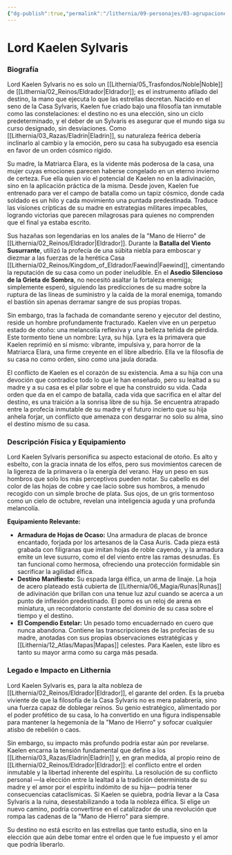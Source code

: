 ```yaml
---
{"dg-publish":true,"permalink":"/lithernia/09-personajes/03-agrupaciones/casa-sylvaris/lord-kaelen-sylvaris/","tags":["lithernia","personajes","Casa Noble","Eldrador","Eladrin","Estratega"]}
---
```


# Lord Kaelen Sylvaris

### Biografía

Lord Kaelen Sylvaris no es solo un [[Lithernia/05_Trasfondos/Noble\|Noble]] de [[Lithernia/02_Reinos/Eldrador\|Eldrador]]; es el instrumento afilado del destino, la mano que ejecuta lo que las estrellas decretan. Nacido en el seno de la Casa Sylvaris, Kaelen fue criado bajo una filosofía tan inmutable como las constelaciones: el destino no es una elección, sino un ciclo predeterminado, y el deber de un Sylvaris es asegurar que el mundo siga su curso designado, sin desviaciones. Como [[Lithernia/03_Razas/Eladrin\|Eladrin]], su naturaleza feérica debería inclinarlo al cambio y la emoción, pero su casa ha subyugado esa esencia en favor de un orden cósmico rígido.

Su madre, la Matriarca Elara, es la vidente más poderosa de la casa, una mujer cuyas emociones parecen haberse congelado en un eterno invierno de certeza. Fue ella quien vio el potencial de Kaelen no en la adivinación, sino en la aplicación práctica de la misma. Desde joven, Kaelen fue entrenado para ver el campo de batalla como un tapiz cósmico, donde cada soldado es un hilo y cada movimiento una puntada predestinada. Traduce las visiones crípticas de su madre en estrategias militares impecables, logrando victorias que parecen milagrosas para quienes no comprenden que el final ya estaba escrito.

Sus hazañas son legendarias en los anales de la "Mano de Hierro" de [[Lithernia/02_Reinos/Eldrador\|Eldrador]]. Durante la **Batalla del Viento Susurrante**, utilizó la profecía de una súbita niebla para emboscar y diezmar a las fuerzas de la herética Casa [[Lithernia/02_Reinos/Kingdom_of_Eldrador/Faewind\|Faewind]], cimentando la reputación de su casa como un poder ineludible. En el **Asedio Silencioso de la Grieta de Sombra**, no necesitó asaltar la fortaleza enemiga; simplemente esperó, siguiendo las predicciones de su madre sobre la ruptura de las líneas de suministro y la caída de la moral enemiga, tomando el bastión sin apenas derramar sangre de sus propias tropas.

Sin embargo, tras la fachada de comandante sereno y ejecutor del destino, reside un hombre profundamente fracturado. Kaelen vive en un perpetuo estado de otoño: una melancolía reflexiva y una belleza teñida de pérdida. Este tormento tiene un nombre: Lyra, su hija. Lyra es la primavera que Kaelen reprimió en sí mismo: vibrante, impulsiva y, para horror de la Matriarca Elara, una firme creyente en el libre albedrío. Ella ve la filosofía de su casa no como orden, sino como una jaula dorada.

El conflicto de Kaelen es el corazón de su existencia. Ama a su hija con una devoción que contradice todo lo que le han enseñado, pero su lealtad a su madre y a su casa es el pilar sobre el que ha construido su vida. Cada orden que da en el campo de batalla, cada vida que sacrifica en el altar del destino, es una traición a la sonrisa libre de su hija. Se encuentra atrapado entre la profecía inmutable de su madre y el futuro incierto que su hija anhela forjar, un conflicto que amenaza con desgarrar no solo su alma, sino el destino mismo de su casa.

### Descripción Física y Equipamiento

Lord Kaelen Sylvaris personifica su aspecto estacional de otoño. Es alto y esbelto, con la gracia innata de los elfos, pero sus movimientos carecen de la ligereza de la primavera o la energía del verano. Hay un peso en sus hombros que solo los más perceptivos pueden notar. Su cabello es del color de las hojas de cobre y cae lacio sobre sus hombros, a menudo recogido con un simple broche de plata. Sus ojos, de un gris tormentoso como un cielo de octubre, revelan una inteligencia aguda y una profunda melancolía.

**Equipamiento Relevante:**

*   **Armadura de Hojas de Ocaso:** Una armadura de placas de bronce encantado, forjada por los artesanos de la Casa Auris. Cada pieza está grabada con filigranas que imitan hojas de roble cayendo, y la armadura emite un leve susurro, como el del viento entre las ramas desnudas. Es tan funcional como hermosa, ofreciendo una protección formidable sin sacrificar la agilidad élfica.
*   **Destino Manifiesto:** Su espada larga élfica, un arma de linaje. La hoja de acero plateado está cubierta de [[Lithernia/06_Magia/Runas\|Runas]] de adivinación que brillan con una tenue luz azul cuando se acerca a un punto de inflexión predestinado. El pomo es un reloj de arena en miniatura, un recordatorio constante del dominio de su casa sobre el tiempo y el destino.
*   **El Compendio Estelar:** Un pesado tomo encuadernado en cuero que nunca abandona. Contiene las transcripciones de las profecías de su madre, anotadas con sus propias observaciones estratégicas y [[Lithernia/12_Atlas/Mapas\|Mapas]] celestes. Para Kaelen, este libro es tanto su mayor arma como su carga más pesada.

### Legado e Impacto en Lithernia

Lord Kaelen Sylvaris es, para la alta nobleza de [[Lithernia/02_Reinos/Eldrador\|Eldrador]], el garante del orden. Es la prueba viviente de que la filosofía de la Casa Sylvaris no es mera palabrería, sino una fuerza capaz de doblegar reinos. Su genio estratégico, alimentado por el poder profético de su casa, lo ha convertido en una figura indispensable para mantener la hegemonía de la "Mano de Hierro" y sofocar cualquier atisbo de rebelión o caos.

Sin embargo, su impacto más profundo podría estar aún por revelarse. Kaelen encarna la tensión fundamental que define a los [[Lithernia/03_Razas/Eladrin\|Eladrin]] y, en gran medida, al propio reino de [[Lithernia/02_Reinos/Eldrador\|Eldrador]]: el conflicto entre el orden inmutable y la libertad inherente del espíritu. La resolución de su conflicto personal —la elección entre la lealtad a la tradición determinista de su madre y el amor por el espíritu indómito de su hija— podría tener consecuencias cataclísmicas. Si Kaelen se quiebra, podría llevar a la Casa Sylvaris a la ruina, desestabilizando a toda la nobleza élfica. Si elige un nuevo camino, podría convertirse en el catalizador de una revolución que rompa las cadenas de la "Mano de Hierro" para siempre.

Su destino no está escrito en las estrellas que tanto estudia, sino en la elección que aún debe tomar entre el orden que le fue impuesto y el amor que podría liberarlo.

